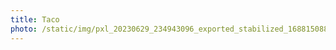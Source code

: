 ```yaml
---
title: Taco
photo: /static/img/pxl_20230629_234943096_exported_stabilized_1688150885452.gif
---
```

